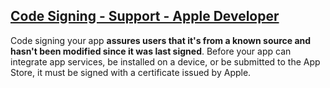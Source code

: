 

## [Code Signing - Support - Apple Developer](https://developer.apple.com/support/code-signing/)

Code signing your app **assures users that it's from a known source and hasn't been modified since it was last signed**. Before your app can integrate app services, be installed on a device, or be submitted to the App Store, it must be signed with a certificate issued by Apple.